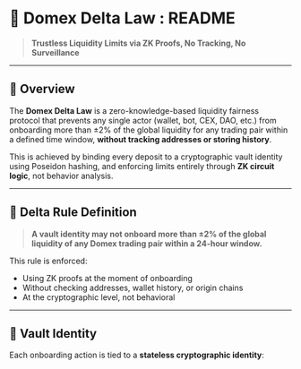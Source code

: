 # 🧮 Domex Delta Law : README

> **Trustless Liquidity Limits via ZK Proofs, No Tracking, No Surveillance**

---

## 🧭 Overview

The **Domex Delta Law** is a zero-knowledge-based liquidity fairness protocol that prevents any single actor (wallet, bot, CEX, DAO, etc.) from onboarding more than ±2% of the global liquidity for any trading pair within a defined time window, **without tracking addresses or storing history**.

This is achieved by binding every deposit to a cryptographic vault identity using Poseidon hashing, and enforcing limits entirely through **ZK circuit logic**, not behavior analysis.

---

## 📜 Delta Rule Definition

> **A vault identity may not onboard more than ±2% of the global liquidity of any Domex trading pair within a 24-hour window.**

This rule is enforced:
- Using ZK proofs at the moment of onboarding
- Without checking addresses, wallet history, or origin chains
- At the cryptographic level, not behavioral

---

## 🔐 Vault Identity

Each onboarding action is tied to a **stateless cryptographic identity**:
